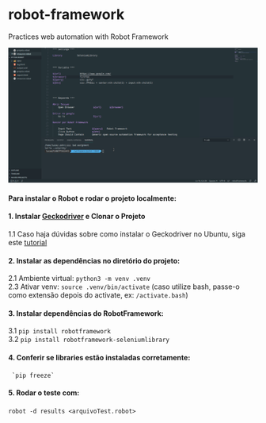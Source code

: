 # robot-framework
Practices web automation with Robot Framework

![Robot Gif](gif-robot.gif)


####  Para instalar o Robot e rodar o projeto localmente:  

#### 1. Instalar [Geckodriver](https://github.com/mozilla/geckodriver/releases/tag/v0.26.0) e Clonar o Projeto  
   1.1 Caso haja dúvidas sobre como instalar o Geckodriver no Ubuntu, siga este [tutorial](https://medium.com/beelabsolutions/baixando-e-configurando-o-geckodriver-no-ubuntu-dc2fe14d91c)  
#### 2. Instalar as dependências no diretório do projeto:  
   2.1 Ambiente virtual: `python3 -m venv .venv`  
   2.3  Ativar venv: `source .venv/bin/activate` (caso utilize bash, passe-o como extensão depois do activate, ex: `/activate.bash`) 
#### 3. Instalar dependências do RobotFramework: 
   3.1 `pip install robotframework`  
   3.2 `pip install robotframework-seleniumlibrary`  
#### 4. Conferir se libraries estão instaladas corretamente:  
     `pip freeze`
#### 5. Rodar o teste com:  
   `robot -d results <arquivoTest.robot>`
